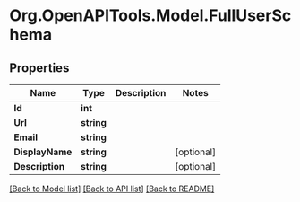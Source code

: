 # Org.OpenAPITools.Model.FullUserSchema

## Properties

Name | Type | Description | Notes
------------ | ------------- | ------------- | -------------
**Id** | **int** |  | 
**Url** | **string** |  | 
**Email** | **string** |  | 
**DisplayName** | **string** |  | [optional] 
**Description** | **string** |  | [optional] 

[[Back to Model list]](../README.md#documentation-for-models) [[Back to API list]](../README.md#documentation-for-api-endpoints) [[Back to README]](../README.md)

